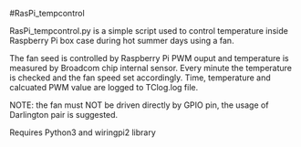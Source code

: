 #RasPi_tempcontrol

RasPi_tempcontrol.py is a simple script used to control temperature inside Raspberry Pi box case
during hot summer days using a fan.

The fan seed is controlled by Raspberry Pi PWM ouput and temperature is measured by Broadcom chip
internal sensor.
Every minute the temperature is checked and the fan speed set accordingly. 
Time, temperature and calcuated PWM value are logged to TClog.log file.

NOTE: the fan must NOT be driven directly by GPIO pin, the usage of Darlington pair is suggested.

Requires Python3 and wiringpi2 library 
